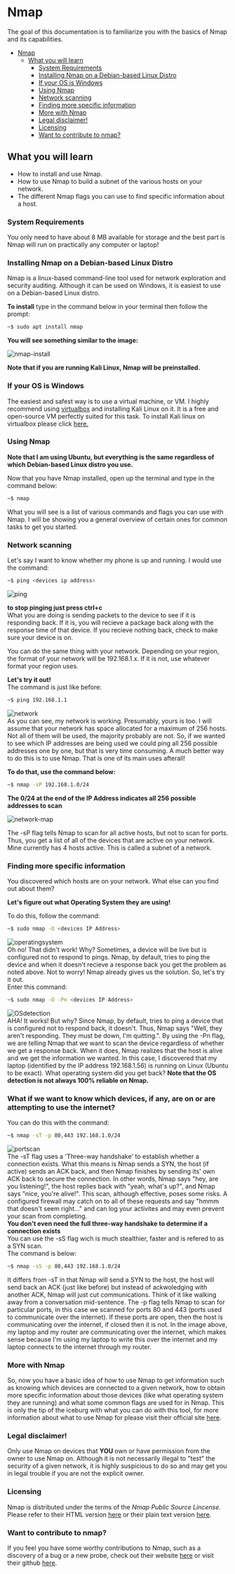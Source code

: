 # Nmap
The goal of this documentation is to familiarize you with the basics of Nmap and its capabilities.

- [Nmap](#nmap)
  * [What you will learn](#what-you-will-learn)
    + [System Requirements](#system-requirements)
    + [Installing Nmap on a Debian-based Linux Distro](#installing-nmap-on-a-debian-based-linux-distro)
    + [If your OS is Windows](#if-your-os-is-windows)
    + [Using Nmap](#using-nmap)
    + [Network scanning](#network-scanning)
    + [Finding more specific information](#finding-more-specific-information)
    + [More with Nmap](#more-with-nmap)
    + [Legal disclaimer!](#legal-disclaimer-)
    + [Licensing](#licensing)
    + [Want to contribute to nmap?](#want-to-contribute-to-nmap-)
                                                                                                                                                                      
## What you will learn 
* How to install and use Nmap.
* How to use Nmap to build a subnet of the various hosts on your network.
* The different Nmap flags you can use to find specific information about a host.
                                                                                                                                                                    
### System Requirements
You only need to have about 8 MB available for storage and the best part is Nmap will run on practically any computer or laptop!
                                                                                                                                                                    
### Installing Nmap on a Debian-based Linux Distro
Nmap is a linux-based command-line tool used for network exploration and security auditing. Although it can be 
used on Windows, it is easiest to use on a Debian-based Linux distro. 
                                                                                                                                                                                                                                                                                              
**To install** type in the command below in your terminal then follow the prompt:
```bash
~$ sudo apt install nmap
```
                                                                                                                              
 **You will see something similar to the image:** 
                                                                                                                                     
![nmap-install](https://user-images.githubusercontent.com/62024377/111915218-7e3c6680-8a4b-11eb-8855-f4be8adfffae.png)


  **Note that if you are running Kali Linux, Nmap will be preinstalled.**
### If your OS is Windows
The easiest and safest way is to use a virtual machine, or VM. I highly recommend using [virtualbox](https://www.virtualbox.org/) 
and installing Kali Linux on it. 
It is a free and open-source VM perfectly suited for this task. To install Kali linux on virtualbox please click [here.](https://phoenixnap.com/kb/how-to-install-kali-linux-on-virtualbox)

### Using Nmap

 **Note that I am using Ubuntu, but everything is the same regardless of which Debian-based Linux distro you use.**                                                

Now that you have Nmap installed, open up the terminal and type in the command below:
```bash
~$ nmap
```
What you will see is a list of various commands and flags you can use with Nmap. I will be 
showing you a general overview of certain ones for common tasks to get you started. 

### Network scanning

Let's say I want to know whether my phone is up and running. I would use the command: 
```bash
~$ ping <devices ip address>
```
![ping](https://user-images.githubusercontent.com/62024377/111915779-569acd80-8a4e-11eb-89e1-941650a5c36c.png) 

 **to stop pinging just press ctrl+c**                                                                                                 
 What you are doing is sending packets to the device to see if it is responding back. If it is, you will recieve a package back along with the response time of that device. If you recieve nothing back, check to make sure your device is on.                                     
                                                                                                                                           
You can do the same thing with your network. Depending on your region, the format of your network will be 192.168.1.x. If it is not, use whatever format your region uses. 
                                                                                                                                          
**Let's try it out!**                                                                                                                       
The command is just like before:
```bash
~$ ping 192.168.1.1
```
![network](https://user-images.githubusercontent.com/62024377/111916494-91eacb80-8a51-11eb-9600-525e7cd55867.png)                                                                                                          
As you can see, my network is working. Presumably, yours is too. I will assume that your network has space allocated
for a maximum of 256 hosts. Not all of them will be used, the majority probably are not. So, if we wanted 
to see which IP addresses are being used we could ping all 256 possible addresses one by one, but that is very time consuming.
A much better way to do this is to use Nmap. That is one of its main uses afterall! 
                                                                                                                                         
**To do that, use the command below:**                                                                                                 
```bash
~$ nmap -sP 192.168.1.0/24
```
**The 0/24 at the end of the IP Address indicates all 256 possible addresses to scan** 
                                                                                                                                                            
![network-map](https://user-images.githubusercontent.com/62024377/111916839-41746d80-8a53-11eb-97ce-99622979f406.png)                                             
                                                                                                                                                                 
The -sP flag tells Nmap to scan for all active hosts, but not to scan for ports. Thus, you get a list of all of the devices that are active on your network.
Mine currently has 4 hosts active.
This is called a subnet of a network. 
 
### Finding more specific information
 
You discovered which hosts are on your network. What else can you find out about them? 
                                                                                                                                         
**Let's figure out what Operating System they are using!**
                                                                                                                                         
To do this, follow the command:                                               
```bash
~$ sudo nmap -O <devices IP Address>
```

![operatingsystem](https://user-images.githubusercontent.com/62024377/111917439-64ece780-8a56-11eb-8bfe-e36952b8a8cb.png)                                                             
Oh no! That didn't work! Why? Sometimes, a device will be live but is configured not to respond to pings. Nmap, by default, tries to ping the device 
and when it doesn't recieve a response back you get the problem as noted above. Not to worry! Nmap already gives us the solution. So, let's try it out.              
Enter this command:
```bash
~$ sudo nmap -O -Pn <devices IP Address>
```
![OSdetection](https://user-images.githubusercontent.com/62024377/111917720-e4c78180-8a57-11eb-903d-5f9734004699.png)                                                                   
AHA! It works! But why? Since Nmap, by default, tries to ping a device that is configured not to respond back, it doesn't. Thus, Nmap says "Well,
they aren't responding. They must be down, I'm quitting.". By using the -Pn flag, we are telling Nmap that we want to scan the device  regardless of 
whether we get a response back. When it does, Nmap realizes that the host is alive and we get the information we wanted. 
In this case, I discovered that my laptop (identified by the IP address 192.168.1.56) is running on Linux (Ubuntu to be exact). 
What operating system did you get back? 
**Note that the OS detection is not always 100% reliable on Nmap.**                                                                                               

### What if we want to know which devices, if any, are on or are attempting to use the internet?
You can do this with the command:                                                                                                       
```bash
~$ nmap -sT -p 80,443 192.168.1.0/24
```
![portscan](https://user-images.githubusercontent.com/62024377/111922505-88bd2700-8a70-11eb-815a-44c63224a880.png)                                             
The -sT flag uses a 'Three-way handshake' to establish whether a connection exists. What this means is Nmap sends a SYN, the host (if active) sends 
an ACK back, and then Nmap finishes by sending its' own ACK back to secure the connection. In other words, Nmap says "hey, are you listening!", the host replies back with "yeah, what's up?", and Nmap says "nice, you're alive!". This scan, although effective, poses some risks. A configured firewall may catch on to all of these requests and say "hmmm that doesn't seem right..." and can log your activites and may even prevent your scan from completing.                               
**You don't even need the full three-way handshake to determine if a connection exists**                                                                                                                                                                                    
You can use the -sS flag wich is much stealthier, faster and is refered to as a SYN scan.                                                                         
The command is below:
```bash
~$ nmap -sS -p 80,443 192.168.1.0/24
```
It differs from -sT in that Nmap will send a SYN to the host, the host will send back an ACK (just like before) but instead of ackwoledging with another ACK, Nmap will just cut communications. Think of it like walking away from a conversation mid-sentence. The -p flag tells Nmap to scan for particular ports, in this case we scanned for ports 80 and 443 (ports used to communicate over the internet). If these ports are open, then the host is communicating over the internet, if closed then it is not. In the image above, my laptop and my router are communicating over the internet, which makes sense because I'm using my laptop to write this over the internet and my laptop connects to the internet through my router. 

### More with Nmap
So, now you have a basic idea of how to use Nmap to get information such as knowing which devices are connected to a given network, how to obtain more specific information about those devices (like what operating system they are running) and what some common flags are used for in Nmap. This is only the tip of the iceburg with what you can do with this tool, for more information about what to use Nmap for please visit their official site [here](https://nmap.org/).
 
### Legal disclaimer!
Only use Nmap on devices that **YOU** own or have permission from the owner to use Nmap on. Although it is not necessarily illegal to "test" the security of a given network, it is highly suspicious to do so and may get you in legal trouble if you are not the explicit owner. 
 
### Licensing
Nmap is distributed under the terms of the *Nmap Public Source Lincense*. Please refer to their HTML version [here](https://nmap.org/npsl/npsl-annotated.html) or their plain text version [here](https://svn.nmap.org/nmap/LICENSE).
 
### Want to contribute to nmap?
If you feel you have some worthy contributions to Nmap, such as a discovery of a bug or a new probe, check out their website [here](https://nmap.org/book/vscan-community.html) or visit their github [here](https://github.com/nmap/nmap/contribute).
 
